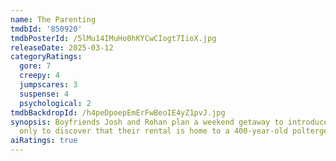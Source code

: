 ```yaml
---
name: The Parenting
tmdbId: '850920'
tmdbPosterId: /5lMu14IMuHo0hKYCwCIogt7IioX.jpg
releaseDate: 2025-03-12
categoryRatings:
  gore: 7
  creepy: 4
  jumpscares: 3
  suspense: 4
  psychological: 2
tmdbBackdropId: /h4peDpoepEmErFwBeoIE4yZ1pvJ.jpg
synopsis: Boyfriends Josh and Rohan plan a weekend getaway to introduce their parents,
  only to discover that their rental is home to a 400-year-old poltergeist.
aiRatings: true
---
```


